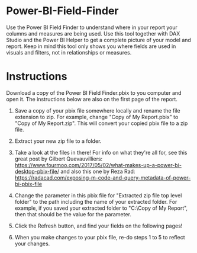 # Power-BI-Field-Finder

Use the Power BI Field Finder to understand where in your report your columns and measures are being used.  Use this tool together with DAX Studio and the Power BI Helper to get a complete picture of your model and report.  Keep in mind this tool only shows you where fields are used in visuals and filters, not in relationships or measures.

# Instructions
Download a copy of the Power BI Field Finder.pbix to you computer and open it.  The instructions below are also on the first page of the report.

1.  Save a copy of your pbix file somewhere locally and rename the file extension to zip.  For example, change "Copy of My Report.pbix" to "Copy of My Report.zip".  This will convert your copied pbix file to a zip file.

2.  Extract your new zip file to a folder.

3.  Take a look at the files in there!  For info on what they're all for, see this great post by Gilbert Quevauvilliers:  https://www.fourmoo.com/2017/05/02/what-makes-up-a-power-bi-desktop-pbix-file/ and also this one by Reza Rad:  https://radacad.com/exposing-m-code-and-query-metadata-of-power-bi-pbix-file 

4.  Change the parameter in this pbix file for "Extracted zip file top level folder" to the path including the name of your extracted folder.  For example, if you saved your extracted folder to "C:\Copy of My Report", then that should be the value for the parameter.

5.  Click the Refresh button, and find your fields on the following pages!

6.  When you make changes to your pbix file, re-do steps 1 to 5 to reflect your changes.
